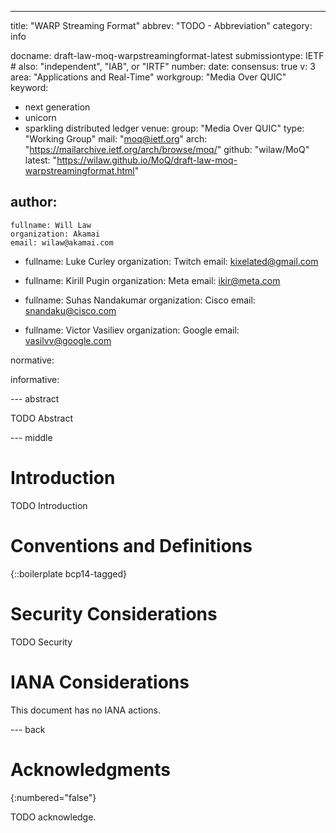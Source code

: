 ---
title: "WARP Streaming Format"
abbrev: "TODO - Abbreviation"
category: info

docname: draft-law-moq-warpstreamingformat-latest
submissiontype: IETF  # also: "independent", "IAB", or "IRTF"
number:
date:
consensus: true
v: 3
area: "Applications and Real-Time"
workgroup: "Media Over QUIC"
keyword:
 - next generation
 - unicorn
 - sparkling distributed ledger
venue:
  group: "Media Over QUIC"
  type: "Working Group"
  mail: "moq@ietf.org"
  arch: "https://mailarchive.ietf.org/arch/browse/moq/"
  github: "wilaw/MoQ"
  latest: "https://wilaw.github.io/MoQ/draft-law-moq-warpstreamingformat.html"

author:
 -
    fullname: Will Law
    organization: Akamai
    email: wilaw@akamai.com
    
 -
    fullname: Luke Curley
    organization: Twitch
    email: kixelated@gmail.com

 -
    fullname: Kirill Pugin
    organization: Meta
    email: ikir@meta.com

 -
    fullname: Suhas Nandakumar
    organization: Cisco
    email: snandaku@cisco.com

 -
    fullname: Victor Vasiliev
    organization: Google
    email: vasilvv@google.com
    

normative:

informative:


--- abstract

TODO Abstract


--- middle

# Introduction

TODO Introduction


# Conventions and Definitions

{::boilerplate bcp14-tagged}


# Security Considerations

TODO Security


# IANA Considerations

This document has no IANA actions.


--- back

# Acknowledgments
{:numbered="false"}

TODO acknowledge.
